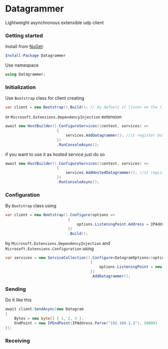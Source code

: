 # Datagrammer

Lightweight asynchronous extensible udp client

### Getting started

Install from [NuGet](https://www.nuget.org/packages/Datagrammer/):

```powershell
Install-Package Datagrammer
```

Use namespace

```csharp
using Datagrammer;
```

### Initialization

Use `Bootstrap` class for client creating

```csharp
var client = new Bootstrap().Build(); // by default it listen on the (IPAddress.Any, 5000) endpoint
```

or `Microsoft.Extensions.DependencyInjection` extension

```csharp
await new HostBuilder().ConfigureServices((context, services) =>
                       {
                           services.AddDatagrammer(); //it register both interfaces IDatagramClient and IDatagramSender
                       })
                       .RunConsoleAsync();
```

if you want to use it as hosted service just do so

```csharp
await new HostBuilder().ConfigureServices((context, services) =>
                       {
                           services.AddHostedDatagrammer(); //it register only IDatagramSender interface
                       })
                       .RunConsoleAsync();
```

### Configuration

By `Bootstrap` class using

```csharp
var client = new Bootstrap().Configure(options =>
                            {
                                options.ListeningPoint.Address = IPAddress.Loopback;
                            })
                            .Build();
```

by `Microsoft.Extensions.DependencyInjection` and `Microsoft.Extensions.Configuration` using

```csharp
var services = new ServiceCollection().Configure<DatagramOptions>(options =>
                                      {
                                          options.ListeningPoint = new IPEndPoint(IPAddress.Loopback, 12345);
                                      })
                                      .AddDatagrammer();
```

### Sending

Do it like this

```csharp
await client.SendAsync(new Datagram
{
    Bytes = new byte[] { 1, 2, 3 },
    EndPoint = new IPEndPoint(IPAddress.Parse("192.168.1.1"), 50000)
});
```

### Receiving
